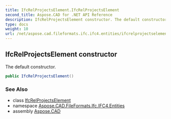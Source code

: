 ```yaml
---
title: IfcRelProjectsElement.IfcRelProjectsElement
second_title: Aspose.CAD for .NET API Reference
description: IfcRelProjectsElement constructor. The default constructor
type: docs
weight: 10
url: /net/aspose.cad.fileformats.ifc.ifc4.entities/ifcrelprojectselement/ifcrelprojectselement/
---
```

## IfcRelProjectsElement constructor

The default constructor.

```csharp
public IfcRelProjectsElement()
```

### See Also

* class [IfcRelProjectsElement](../)
* namespace [Aspose.CAD.FileFormats.Ifc.IFC4.Entities](../../ifcrelprojectselement/)
* assembly [Aspose.CAD](../../../)


